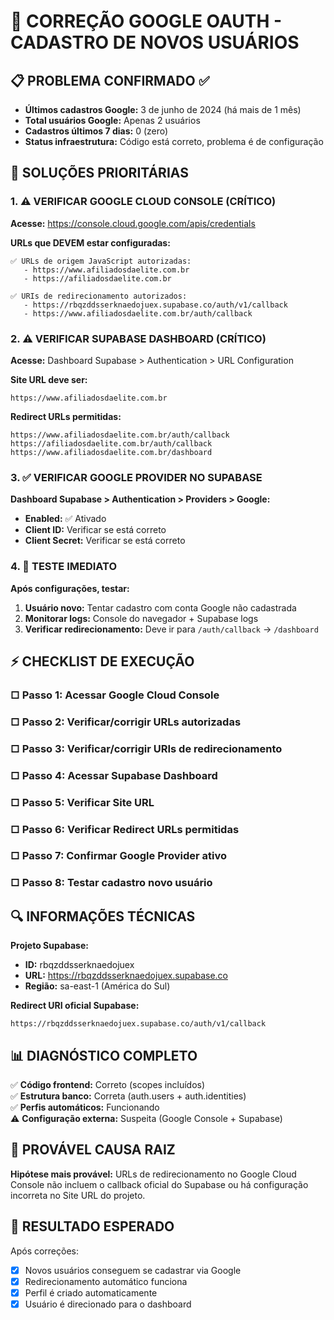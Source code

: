 # 🔧 CORREÇÃO GOOGLE OAUTH - CADASTRO DE NOVOS USUÁRIOS

## 📋 PROBLEMA CONFIRMADO ✅
- **Últimos cadastros Google:** 3 de junho de 2024 (há mais de 1 mês)
- **Total usuários Google:** Apenas 2 usuários 
- **Cadastros últimos 7 dias:** 0 (zero)
- **Status infraestrutura:** Código está correto, problema é de configuração

## 🎯 SOLUÇÕES PRIORITÁRIAS

### 1. ⚠️ VERIFICAR GOOGLE CLOUD CONSOLE (CRÍTICO)

**Acesse:** https://console.cloud.google.com/apis/credentials

**URLs que DEVEM estar configuradas:**
```
✅ URLs de origem JavaScript autorizadas:
   - https://www.afiliadosdaelite.com.br
   - https://afiliadosdaelite.com.br

✅ URIs de redirecionamento autorizados:
   - https://rbqzddsserknaedojuex.supabase.co/auth/v1/callback
   - https://www.afiliadosdaelite.com.br/auth/callback
```

### 2. ⚠️ VERIFICAR SUPABASE DASHBOARD (CRÍTICO)

**Acesse:** Dashboard Supabase > Authentication > URL Configuration

**Site URL deve ser:**
```
https://www.afiliadosdaelite.com.br
```

**Redirect URLs permitidas:**
```
https://www.afiliadosdaelite.com.br/auth/callback
https://afiliadosdaelite.com.br/auth/callback  
https://www.afiliadosdaelite.com.br/dashboard
```

### 3. ✅ VERIFICAR GOOGLE PROVIDER NO SUPABASE

**Dashboard Supabase > Authentication > Providers > Google:**
- **Enabled:** ✅ Ativado
- **Client ID:** Verificar se está correto
- **Client Secret:** Verificar se está correto

### 4. 🧪 TESTE IMEDIATO

**Após configurações, testar:**

1. **Usuário novo:** Tentar cadastro com conta Google não cadastrada
2. **Monitorar logs:** Console do navegador + Supabase logs
3. **Verificar redirecionamento:** Deve ir para `/auth/callback` → `/dashboard`

## ⚡ CHECKLIST DE EXECUÇÃO

### □ Passo 1: Acessar Google Cloud Console
### □ Passo 2: Verificar/corrigir URLs autorizadas  
### □ Passo 3: Verificar/corrigir URIs de redirecionamento
### □ Passo 4: Acessar Supabase Dashboard
### □ Passo 5: Verificar Site URL
### □ Passo 6: Verificar Redirect URLs permitidas
### □ Passo 7: Confirmar Google Provider ativo
### □ Passo 8: Testar cadastro novo usuário

## 🔍 INFORMAÇÕES TÉCNICAS

**Projeto Supabase:**
- **ID:** rbqzddsserknaedojuex
- **URL:** https://rbqzddsserknaedojuex.supabase.co
- **Região:** sa-east-1 (América do Sul)

**Redirect URI oficial Supabase:**
```
https://rbqzddsserknaedojuex.supabase.co/auth/v1/callback
```

## 📊 DIAGNÓSTICO COMPLETO

✅ **Código frontend:** Correto (scopes incluídos)  
✅ **Estrutura banco:** Correta (auth.users + auth.identities)  
✅ **Perfis automáticos:** Funcionando  
⚠️ **Configuração externa:** Suspeita (Google Console + Supabase)

## 🚨 PROVÁVEL CAUSA RAIZ

**Hipótese mais provável:** URLs de redirecionamento no Google Cloud Console não incluem o callback oficial do Supabase ou há configuração incorreta no Site URL do projeto.

## 🎯 RESULTADO ESPERADO

Após correções:
- [x] Novos usuários conseguem se cadastrar via Google
- [x] Redirecionamento automático funciona  
- [x] Perfil é criado automaticamente
- [x] Usuário é direcionado para o dashboard